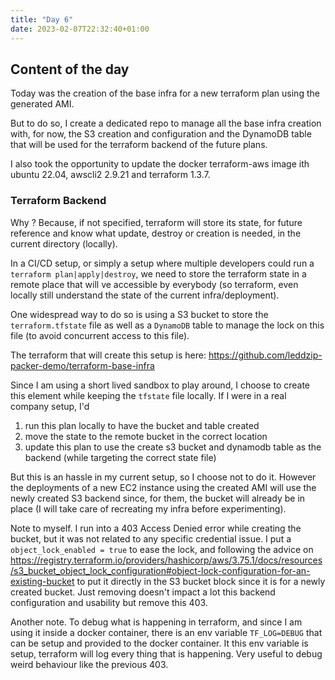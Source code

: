 ```yaml
---
title: "Day 6"
date: 2023-02-07T22:32:40+01:00
---
```


## Content of the day

Today was the creation of the base infra for a new terraform plan using the generated AMI.

But to do so, I create a dedicated repo to manage all the base infra creation with, for now, the
S3 creation and configuration and the DynamoDB table that will be used for the terraform backend of
the future plans.

I also took the opportunity to update the docker terraform-aws image ith ubuntu 22.04, awscli2 2.9.21 and 
terraform 1.3.7.

### Terraform Backend

Why ? Because, if not specified, terraform will store its state, for future reference and know what update,
destroy or creation is needed, in the current directory (locally).

In a CI/CD setup, or simply a setup where multiple developers could run a `terraform plan|apply|destroy`, we need
to store the terraform state in a remote place that will ve accessible by everybody (so terraform, even locally
still understand the state of the current infra/deployment).

One widespread way to do so is using a S3 bucket to store the `terraform.tfstate` file as well as a `DynamoDB` table
to manage the lock on this file (to avoid concurrent access to this file).

The terraform that will create this setup is here: https://github.com/leddzip-packer-demo/terraform-base-infra

Since I am using a short lived sandbox to play around, I choose to create this element while keeping the `tfstate` file
locally. If I were in a real company setup, I'd

1. run this plan locally to have the bucket and table created
2. move the state to the remote bucket in the correct location
3. update this plan to use the create s3 bucket and dynamodb table as the backend (while targeting the correct state file)

But this is an hassle in my current setup, so I choose not to do it.
However the deployments of a new EC2 instance using the created AMI will use the newly created S3 backend
since, for them, the bucket will already be in place (I will take care of recreating my infra before experimenting).

Note to myself. I run into a 403 Access Denied error while creating the bucket, but it was not related to any
specific credential issue. I put a `object_lock_enabled = true` to ease the lock, and following the advice on
https://registry.terraform.io/providers/hashicorp/aws/3.75.1/docs/resources/s3_bucket_object_lock_configuration#object-lock-configuration-for-an-existing-bucket
to put it directly in the S3 bucket block since it is for a newly created bucket. Just removing doesn't impact
a lot this backend configuration and usability but remove this 403.

Another note. To debug what is happening in terraform, and since I am using it inside a docker container, there
is an env variable `TF_LOG=DEBUG` that can be setup and provided to the docker container. It this env variable is
setup, terraform will log every thing that is happening. Very useful to debug weird behaviour like the previous 403.